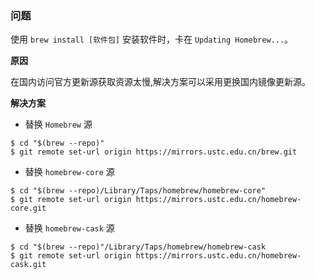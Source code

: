 ### 问题

使用 `brew install [软件包]` 安装软件时，卡在 `Updating Homebrew...`。

**原因**

在国内访问官方更新源获取资源太慢,解决方案可以采用更换国内镜像更新源。

**解决方案**

- 替换 `Homebrew` 源

```shell
$ cd "$(brew --repo)"
$ git remote set-url origin https://mirrors.ustc.edu.cn/brew.git
```

- 替换 `homebrew-core` 源

```shell
$ cd "$(brew --repo)/Library/Taps/homebrew/homebrew-core"
$ git remote set-url origin https://mirrors.ustc.edu.cn/homebrew-core.git
```

- 替换 `homebrew-cask` 源

```shell
$ cd "$(brew --repo)"/Library/Taps/homebrew/homebrew-cask
$ git remote set-url origin https://mirrors.ustc.edu.cn/homebrew-cask.git
```

